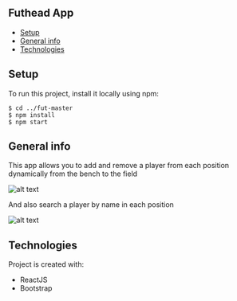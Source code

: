 ## Futhead App
* [Setup](#setup) 
* [General info](#general-info)
* [Technologies](#technologies)

## Setup
To run this project, install it locally using npm:

```
$ cd ../fut-master
$ npm install
$ npm start
```
## General info

This app allows you to add and remove a player from each position dynamically from the bench to the field

![alt text](https://i.ibb.co/3NKSWK9/main.jpg)

And also search a player by name in each position

![alt text](https://i.ibb.co/5KdgrqL/search-modal.jpg)
		
## Technologies
Project is created with:
* ReactJS
* Bootstrap

